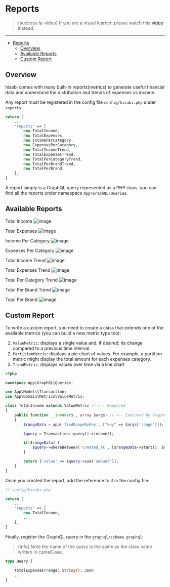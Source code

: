 # Reports

> {success.fa-video} If you are a visual learner, please watch this [video](https://www.youtube.com/watch?v=eYp1cYMTiTs&list=PLw5MK6ws-o1_rNobmZCmnH5G11vwCiKKk&index=4&ab_channel=ILoveMathAcademy) instead.

---

- [Reports](#reports)
  - [Overview](#overview)
  - [Available Reports](#available-reports)
  - [Custom Report](#custom-report)

<a name="overview"></a>
## Overview

hisabi comes with many built-in reports(metrics) to generate useful financial data and understand the distribution and trends of expenses vs income.

Any report must be registered in the config file `config/hisabi.php` under `reports`.

```php
return [
    ...
    'reports' => [
        new TotalIncome,
        new TotalExpenses,
        new IncomePerCategory,
        new ExpensesPerCategory,
        new TotalIncomeTrend,
        new TotalExpensesTrend,
        new TotalPerCategoryTrend,
        new TotalPerBrandTrend,
        new TotalPerBrand,
    ],
]
```

A report simply is a GraphQL query represented as a PHP class. you can find all the reports under namespace `App\GraphQL\Queries`.

<a name="reports"></a>
## Available Reports

Total Income
![image](/images/total-income.png)

Total Expenses
![image](/images/total-expenses.png)

Income Per Category
![image](/images/income-per-category.png)

Expenses Per Category
![image](/images/expenses-per-category.png)

Total Income Trend
![image](/images/total-income-trend.png)

Total Expenses Trend
![image](/images/total-expenses-trend.png)

Total Per Category Trend
![image](/images/total-per-category-trend.png)

Total Per Brand Trend
![image](/images/total-per-brand-trend.png)

Total Per Brand
![image](/images/total-per-brand.png)

<a name="custom-report"></a>
## Custom Report

To write a custom report, you need to create a class that extends one of the available metrics (you can build a new metric type too):

1. `ValueMetric`: displays a single value and, if desired, its change compared to a previous time interval.
2. `PartitionMetric`: displays a pie chart of values. For example, a partition metric might display the total amount for each expenses category.
3. `TrendMetric`: displays values over time via a line chart


```php
<?php

namespace App\GraphQL\Queries;

use App\Models\Transaction;
use App\Domain\Metrics\ValueMetric;

class TotalIncome extends ValueMetric // <-- Required
{
    public function __invoke($_, array $args) // <-- Executed by GraphQL query
    {
        $rangeData = app('findRangeByKey', ["key" => $args['range']]);

        $query = Transaction::query()->income();

        if($rangeData) {
            $query->whereBetween('created_at', [$rangeData->start(), $rangeData->end()]);
        }

        return ['value' => $query->sum('amount')];
    }
}
```

Once you created the report, add the reference to it in the config file:

```php
// config/hisabi.php

return [
    ...
    'reports' => [
        new TotalIncome,
        ...
    ],
]
```

Finally, register the GraphQL query in the `graphql/schema.graphql`:

>{info} Note the name of the query is the same as the class name written in camelCase.

```graphql
type Query {
    ..
    totalExpenses(range: String!): Json
    ..
}
```